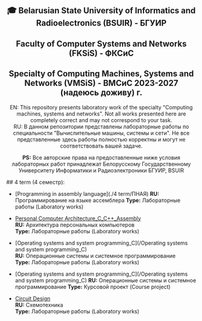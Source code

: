 <div align="center">

## 🎓 Belarusian State University of Informatics and Radioelectronics (BSUIR) - БГУИР

## Faculty of Computer Systems and Networks (FKSiS) - ФКСиС  
## Specialty of Computing Machines, Systems and Networks (VMSiS) - ВМСиС 2023-2027 (надеюсь доживу) г.

EN: This repository presents laboratory work of the specialty "Computing machines, systems and networks". Not all works presented here are completely correct and may not correspond to your task.  
RU: В данном репозитории представлены лабораторные работы по специальности "Вычислительные машины, системы и сети". Не все представленные здесь работы полностью корректны и могут не соответствовать вашей задаче.  

**PS:** Все авторские права на предоставленные ниже условия лабораторных работ принадлежат Белорусскому Государственному Университету Информатики и Радиоэлектроники БГУИР, BSUIR  
</div>
## 4 term (4 семестр):

- [Programming in assembly language](./4 term/ПНАЯ)
  **RU:** Программирование на языке ассемблера 
  **Type:** Лабораторные работы (Laboratory works)  

- [Personal Computer Architecture_C_C++_Assembly](/Personal-Computer-Architecture_C_C++_Assembly)  
  **RU:** Архитектура персональных компьютеров  
  **Type:** Лабораторные работы (Laboratory works)  

- [Operating systems and system programming_C](/Operating systems and system programming_C)  
  **RU:** Операционные системы и системное программирование  
  **Type:** Лабораторные работы (Laboratory works)  

- [Operating systems and system programming_C](/Operating systems and system programming_C) 
  **RU:** Операционные системы и системное программирование 
  **Type:** Курсовой проект (Course project)  

- [Circuit Design](/Circuit-Design)  
  **RU:** Схемотехника  
  **Type:** Лабораторные работы (Laboratory works)  

